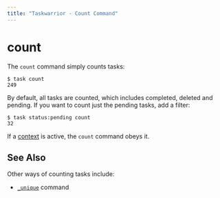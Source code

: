 ```yaml
---
title: "Taskwarrior - Count Command"
---
```



# count

The `count` command simply counts tasks:

    $ task count
    249

By default, all tasks are counted, which includes completed, deleted and
pending. If you want to count just the pending tasks, add a filter:

    $ task status:pending count
    32

If a [context](/docs/context) is active, the `count` command obeys it.


## See Also

Other ways of counting tasks include:

-   [`_unique`](/docs/commands/_unique) command
